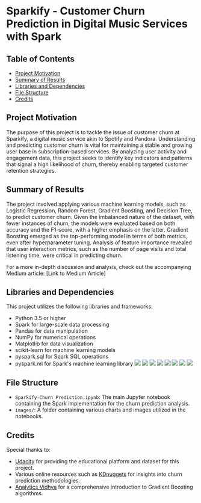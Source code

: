 # Sparkify - Customer Churn Prediction in Digital Music Services with Spark

## Table of Contents
- [Project Motivation](#project-motivation)
- [Summary of Results](#summary-of-results)
- [Libraries and Dependencies](#libraries-and-dependencies)
- [File Structure](#file-structure)
- [Credits](#credits)

## Project Motivation
The purpose of this project is to tackle the issue of customer churn at Sparkify, a digital music service akin to Spotify and Pandora. Understanding and predicting customer churn is vital for maintaining a stable and growing user base in subscription-based services. By analyzing user activity and engagement data, this project seeks to identify key indicators and patterns that signal a high likelihood of churn, thereby enabling targeted customer retention strategies.

## Summary of Results
The project involved applying various machine learning models, such as Logistic Regression, Random Forest, Gradient Boosting, and Decision Tree, to predict customer churn. Given the imbalanced nature of the dataset, with fewer instances of churn, the models were evaluated based on both accuracy and the F1-score, with a higher emphasis on the latter. Gradient Boosting emerged as the top-performing model in terms of both metrics, even after hyperparameter tuning. Analysis of feature importance revealed that user interaction metrics, such as the number of page visits and total listening time, were critical in predicting churn.

For a more in-depth discussion and analysis, check out the accompanying Medium article: [Link to Medium Article]

## Libraries and Dependencies
This project utilizes the following libraries and frameworks:
- Python 3.5 or higher
- Spark for large-scale data processing
- Pandas for data manipulation
- NumPy for numerical operations
- Matplotlib for data visualization
- scikit-learn for machine learning models
- pyspark.sql for Spark SQL operations
- pyspark.ml for Spark's machine learning library
![](https://img.shields.io/badge/Python-3670A0?style=for-the-badge&logo=python&logoColor=ffdd54)
![](https://img.shields.io/badge/Apache_Spark-E25A1C?style=for-the-badge&logo=apache-spark&logoColor=white)
![](https://img.shields.io/badge/Pandas-150458?style=for-the-badge&logo=pandas&logoColor=white)
![](https://img.shields.io/badge/NumPy-013243?style=for-the-badge&logo=numpy&logoColor=white)
![](https://img.shields.io/badge/Matplotlib-11557c?style=for-the-badge&logo=matplotlib&logoColor=white)
![](https://img.shields.io/badge/scikit_learn-F7931E?style=for-the-badge&logo=scikit-learn&logoColor=white)
![](https://img.shields.io/badge/pyspark.sql-FFCA28?style=for-the-badge&logo=apache-spark&logoColor=black)
![](https://img.shields.io/badge/pyspark.ml-FFCA28?style=for-the-badge&logo=apache-spark&logoColor=black)

## File Structure
- `Sparkify-Churn Prediction.ipynb`: The main Jupyter notebook containing the Spark implementation for the churn prediction analysis.
- `images/`: A folder containing various charts and images utilized in the notebooks.

## Credits
Special thanks to:
- [Udacity](https://www.udacity.com/) for providing the educational platform and dataset for this project.
- Various online resources such as [KDnuggets](https://www.kdnuggets.com/2019/05/churn-prediction-machine-learning.html) for insights into churn prediction methodologies.
- [Analytics Vidhya](https://medium.com/analytics-vidhya/introduction-to-the-gradient-boosting-algorithm-c25c653f826b) for a comprehensive introduction to Gradient Boosting algorithms.
